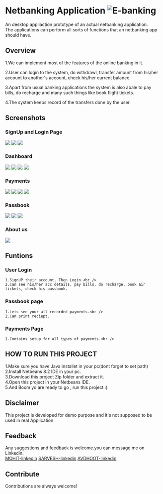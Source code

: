 # Netbanking Application ![E-banking](https://cdn.iconscout.com/icon/free/png-64/netbanking-credit-debit-card-bank-transaction-32302.png)
  An desktop appliaction prototype of an actual netbanking application.<br />
  The applications can perform all sorts of functions that an netbanking app should have.
  
## Overview
   1.We can implement most of the features of the online banking in it.
   
   2.User can login to the system, do withdrawl, transfer amount from his/her account to another's account, check his/her current balance.
   
   3.Apart from usual banking applications the system is also abale to pay bills, do recharge and many such things like book flight tickets.
   
   4.The system keeps record of the transfers done by the user.
   
 ## Screenshots
 
 ### SignUp and Login Page
  <img src="video/ss1.png">
  <img src="video/ss2.png">
  <img src="video/ss3.png">
   
   
### Dashboard
  <img src="video/ss4.png">
  <img src="video/ss5.png">
  <img src="video/ss6.png">
  <img src="video/ss10.png">
  
### Payments
  <img src="video/ss7.png">
  <img src="video/ss8.png">
  <img src="video/ss9.png">
  <img src="video/ss14.png">
  
### Passbook
  <img src="video/ss11.png">
  <img src="video/ss12.png">
  <img src="video/ss13.png">
  
### About us
  <img src="video/ss15.png">
  
## Funtions

### User Login
    1.SignUP their account. Then Login.<br />
    2.Can see his/her acc details, pay bills, do recharge, book air tickets, check his passbook.
    
### Passbook page
    1.Lets see your all recorded payments.<br />
    2.Can print reciept.
   
### Payments Page
    1.Contains setup for all types of payments.<br />
    
   
## HOW TO RUN THIS PROJECT
   1.Make sure you have Java installet in your pc(dont forget to set path)<br />
   2.Install Netbeans 8.2 IDE in your pc.<br />
   3.Download this project Zip folder and extract it.<br />
   4.Open this project in your Netbeans IDE.<br />
   5.And Boom yo are ready to go , run this project :) <br />
   
   
## Disclaimer
   This project is developed for demo purpose and it's not supposed to be used in real Application.
   
   
## Feedback
   Any suggestions and feedback is welcome.you can message me on Linkedin.<br />
   [MOHIT-linkedin](https://www.linkedin.com/in/mohit-singh-bb50a81a5/)
   [SARVESH-linkedin](https://www.linkedin.com/in/sarvesh-kale-60b9961b7)
   [AVDHOOT-linkedin](https://www.linkedin.com/in/avdhoot-jadhav-349a80185)
## Contribute
   Contributions are always welcome!
    
